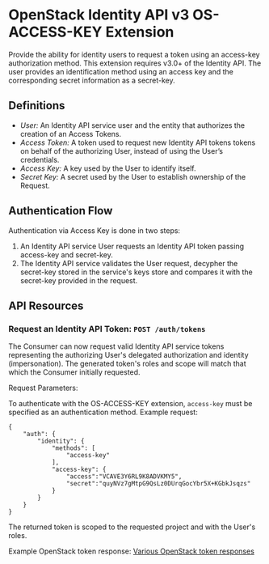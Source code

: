 OpenStack Identity API v3 OS-ACCESS-KEY Extension
=================================================

Provide the ability for identity users to request a token using an access-key
authorization method. This extension requires v3.0+ of the Identity API. 
The user provides an identification method using an access key and the
corresponding secret information as a secret-key.

Definitions
-----------

- *User:* An Identity API service user and the entity that authorizes the
  creation of an Access Tokens.
- *Access Token:* A token used to request new Identity API tokens
  tokens on behalf of the authorizing User, instead of using the User’s
  credentials.
- *Access Key:* A key used by the User to identify itself.
- *Secret Key:* A secret used by the User to establish ownership of the
  Request.

Authentication Flow
-------------------

Authentication via Access Key is done in two steps:

1. An Identity API service User requests an Identity API token passing
   access-key and secret-key.
2. The Identity API service validates the User request, decypher the secret-key
   stored in the service's keys store and compares it with the secret-key
   provided in the request.

API Resources
-------------

### Request an Identity API Token: `POST /auth/tokens`

The Consumer can now request valid Identity API service tokens representing the
authorizing User's delegated authorization and identity (impersonation).
The generated token's roles and scope will match that which the Consumer
initially requested.

Request Parameters:

To authenticate with the OS-ACCESS-KEY extension, `access-key` must be specified
as an authentication method.
Example request:

    {
        "auth": {
            "identity": {
                "methods": [
                    "access-key"
                ],
                "access-key": {
                    "access":"VCAVE3Y6RL9K8ADVKMY5",
                    "secret":"quyNVz7gMtpG9QsLz0DUrqGocYbr5X+KGbkJsqzs"
                }
            }
        }
    }

The returned token is scoped to the requested project and with the User's roles.

Example OpenStack token response: [Various OpenStack token responses](https://github.com/openstack/identity-api/blob/master/openstack-identity-api/v3/src/markdown/identity-api-v3.md#authentication-responses)
